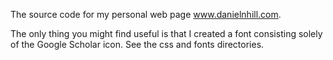 The source code for my personal web page www.danielnhill.com.

The only thing you might find useful is that I created a font consisting solely of the Google Scholar icon.  See the css and fonts directories.
